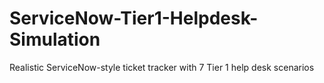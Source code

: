 # ServiceNow-Tier1-Helpdesk-Simulation
Realistic ServiceNow-style ticket tracker with 7 Tier 1 help desk scenarios
